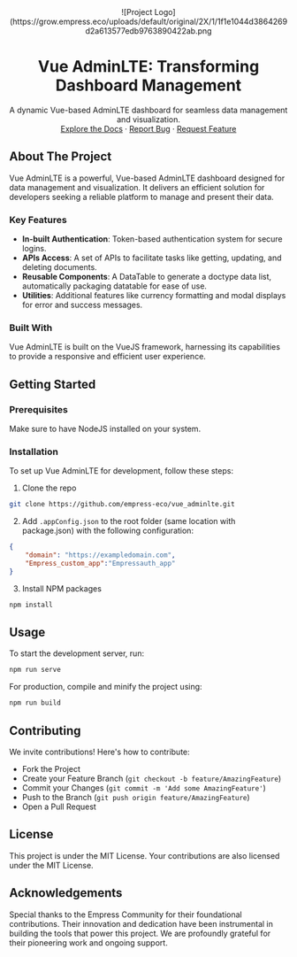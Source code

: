 <div align="center">
![Project Logo](https://grow.empress.eco/uploads/default/original/2X/1/1f1e1044d3864269d2a613577edb9763890422ab.png
<h1 align="center">Vue AdminLTE: Transforming Dashboard Management</h1>
<p align="center">
A dynamic Vue-based AdminLTE dashboard for seamless data management and visualization.
<br />
<a href="https://empress.eco/">Explore the Docs</a>
·
<a href="https://github.com/empress-eco/vue_adminlte/issues">Report Bug</a>
·
<a href="https://github.com/empress-eco/vue_adminlte/issues">Request Feature</a>
</p>
</div>

## About The Project

Vue AdminLTE is a powerful, Vue-based AdminLTE dashboard designed for data management and visualization. It delivers an efficient solution for developers seeking a reliable platform to manage and present their data.

### Key Features 

- **In-built Authentication**: Token-based authentication system for secure logins.
- **APIs Access**: A set of APIs to facilitate tasks like getting, updating, and deleting documents.
- **Reusable Components**: A DataTable to generate a doctype data list, automatically packaging datatable for ease of use.
- **Utilities**: Additional features like currency formatting and modal displays for error and success messages.

### Built With
Vue AdminLTE is built on the VueJS framework, harnessing its capabilities to provide a responsive and efficient user experience.

## Getting Started

### Prerequisites
Make sure to have NodeJS installed on your system.

### Installation
To set up Vue AdminLTE for development, follow these steps:

1. Clone the repo
```sh
git clone https://github.com/empress-eco/vue_adminlte.git
```
2. Add `.appConfig.json` to the root folder (same location with package.json) with the following configuration:
```json
{
    "domain": "https://exampledomain.com",
    "Empress_custom_app":"Empressauth_app"
}
```
3. Install NPM packages
```sh
npm install
```

## Usage
To start the development server, run:
```sh
npm run serve
```
For production, compile and minify the project using:
```sh
npm run build
```

## Contributing
We invite contributions! Here's how to contribute:

- Fork the Project
- Create your Feature Branch (`git checkout -b feature/AmazingFeature`)
- Commit your Changes (`git commit -m 'Add some AmazingFeature'`)
- Push to the Branch (`git push origin feature/AmazingFeature`)
- Open a Pull Request

## License

This project is under the MIT License. Your contributions are also licensed under the MIT License.

## Acknowledgements

Special thanks to the Empress Community for their foundational contributions. Their innovation and dedication have been instrumental in building the tools that power this project. We are profoundly grateful for their pioneering work and ongoing support.
